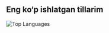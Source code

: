 ## Eng ko‘p ishlatgan tillarim
![Top Languages](https://github-readme-stats.vercel.app/api/top-langs/?username=backenduzb&layout=compact&langs_count=8&theme=dark)
